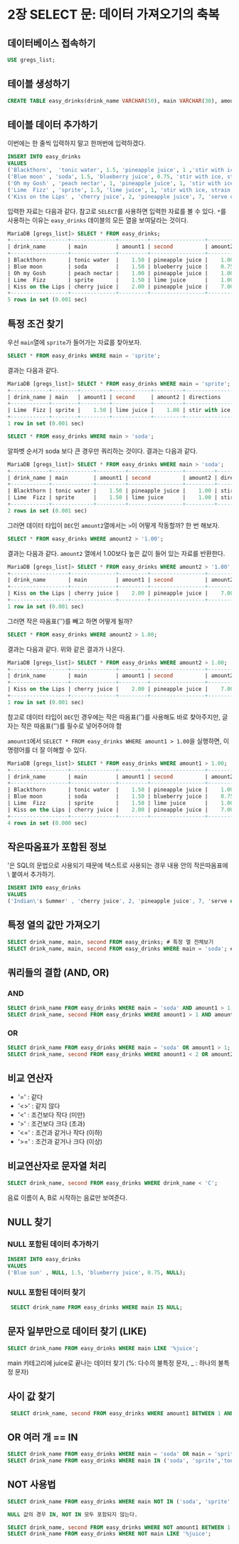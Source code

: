 # 2장 SELECT 문: 데이터 가져오기의 축복

## 데이터베이스 접속하기

```sql
USE gregs_list;
```

## 테이블 생성하기

```sql
CREATE TABLE easy_drinks(drink_name VARCHAR(50), main VARCHAR(30), amount1 DEC(3,2), second VARCHAR(50), amount2 DEC(3,2), directions VARCHAR(100));
```

## 테이블 데이터 추가하기

이번에는 한 줄씩 입력하지 말고 한꺼번에 입력하겠다.

```sql
INSERT INTO easy_drinks  
VALUES
('Blackthorn',  'tonic water', 1.5, 'pineapple juice', 1 ,'stir with ice, strain into cocktail glass with lemon twist'),
('Blue moon' , 'soda', 1.5, 'blueberry juice', 0.75, 'stir with ice, strain into cocktail glass with lemon twist'),
('Oh my Gosh' , 'peach nectar', 1, 'pineapple juice', 1, 'stir with ice, strain into shot glass'),
('Lime  Fizz' , 'sprite', 1.5, 'lime juice', 1, 'stir with ice, strain into cocktail glass'),
('Kiss on the Lips' , 'cherry juice', 2, 'pineapple juice', 7, 'serve over ice with straw');
```

입력한 자료는 다음과 같다. 참고로 `SELECT`를 사용하면 입력한 자료를 볼 수 있다.  `*`를 사용하는 이유는 `easy_drinks` 데이블의 모든 열을 보여달라는 것이다.

```sql
MariaDB [gregs_list]> SELECT * FROM easy_drinks;
+------------------+--------------+---------+-----------------+---------+------------------------------------------------------------+
| drink_name       | main         | amount1 | second          | amount2 | directions                                                 |
+------------------+--------------+---------+-----------------+---------+------------------------------------------------------------+
| Blackthorn       | tonic water  |    1.50 | pineapple juice |    1.00 | stir with ice, strain into cocktail glass with lemon twist |
| Blue moon        | soda         |    1.50 | blueberry juice |    0.75 | stir with ice, strain into cocktail glass with lemon twist |
| Oh my Gosh       | peach nectar |    1.00 | pineapple juice |    1.00 | stir with ice, strain into shot glass                      |
| Lime  Fizz       | sprite       |    1.50 | lime juice      |    1.00 | stir with ice, strain into cocktail glass                  |
| Kiss on the Lips | cherry juice |    2.00 | pineapple juice |    7.00 | serve over ice with straw                                  |
+------------------+--------------+---------+-----------------+---------+------------------------------------------------------------+
5 rows in set (0.001 sec)
```

## 특정 조건 찾기

우선 `main`열에 `sprite`가 들어가는 자료를 찾아보자.

```sql
SELECT * FROM easy_drinks WHERE main = 'sprite';
```

결과는 다음과 같다.

```sql
MariaDB [gregs_list]> SELECT * FROM easy_drinks WHERE main = 'sprite';
+------------+--------+---------+------------+---------+-------------------------------------------+
| drink_name | main   | amount1 | second     | amount2 | directions                                |
+------------+--------+---------+------------+---------+-------------------------------------------+
| Lime  Fizz | sprite |    1.50 | lime juice |    1.00 | stir with ice, strain into cocktail glass |
+------------+--------+---------+------------+---------+-------------------------------------------+
1 row in set (0.001 sec)
```

```sql
SELECT * FROM easy_drinks WHERE main > 'soda';
```

알파벳 순서가 soda 보다 큰 경우만 쿼리하는 것이다. 결과는 다음과 같다.

```sql
MariaDB [gregs_list]> SELECT * FROM easy_drinks WHERE main > 'soda';
+------------+-------------+---------+-----------------+---------+------------------------------------------------------------+
| drink_name | main        | amount1 | second          | amount2 | directions                                                 |
+------------+-------------+---------+-----------------+---------+------------------------------------------------------------+
| Blackthorn | tonic water |    1.50 | pineapple juice |    1.00 | stir with ice, strain into cocktail glass with lemon twist |
| Lime  Fizz | sprite      |    1.50 | lime juice      |    1.00 | stir with ice, strain into cocktail glass                  |
+------------+-------------+---------+-----------------+---------+------------------------------------------------------------+
2 rows in set (0.001 sec)
```

그러면 데이터 타입이 `DEC`인 `amount2`열에서는 `>`이 어떻게 작동할까? 한 번 해보자.

```sql
SELECT * FROM easy_drinks WHERE amount2 > '1.00';
```

결과는 다음과 같다. `amount2` 열에서 1.00보다 높은 값이 들어 있는 자료를 반환한다.

```sql
MariaDB [gregs_list]> SELECT * FROM easy_drinks WHERE amount2 > '1.00';
+------------------+--------------+---------+-----------------+---------+---------------------------+
| drink_name       | main         | amount1 | second          | amount2 | directions                |
+------------------+--------------+---------+-----------------+---------+---------------------------+
| Kiss on the Lips | cherry juice |    2.00 | pineapple juice |    7.00 | serve over ice with straw |
+------------------+--------------+---------+-----------------+---------+---------------------------+
1 row in set (0.001 sec)
```

그러면 작은 따옴표('')를 빼고 하면 어떻게 될까?

```sql
SELECT * FROM easy_drinks WHERE amount2 > 1.00;
```

결과는 다음과 같다. 위와 같은 결과가 나온다.

```sql
MariaDB [gregs_list]> SELECT * FROM easy_drinks WHERE amount2 > 1.00;
+------------------+--------------+---------+-----------------+---------+---------------------------+
| drink_name       | main         | amount1 | second          | amount2 | directions                |
+------------------+--------------+---------+-----------------+---------+---------------------------+
| Kiss on the Lips | cherry juice |    2.00 | pineapple juice |    7.00 | serve over ice with straw |
+------------------+--------------+---------+-----------------+---------+---------------------------+
1 row in set (0.001 sec)
```

참고로 데이터 타입이 `DEC`인 경우에는 작은 따옴표('')를 사용해도 바로 찾아주지만, 글자는 작은 따옴표('')를 필수로 넣어주어야 함

`amount1`에서 `SELECT * FROM easy_drinks WHERE amount1 > 1.00`을 실행하면, 이 명령어를 더 잘 이해할 수 있다.

```sql
MariaDB [gregs_list]> SELECT * FROM easy_drinks WHERE amount1 > 1.00;
+------------------+--------------+---------+-----------------+---------+------------------------------------------------------------+
| drink_name       | main         | amount1 | second          | amount2 | directions                                                 |
+------------------+--------------+---------+-----------------+---------+------------------------------------------------------------+
| Blackthorn       | tonic water  |    1.50 | pineapple juice |    1.00 | stir with ice, strain into cocktail glass with lemon twist |
| Blue moon        | soda         |    1.50 | blueberry juice |    0.75 | stir with ice, strain into cocktail glass with lemon twist |
| Lime  Fizz       | sprite       |    1.50 | lime juice      |    1.00 | stir with ice, strain into cocktail glass                  |
| Kiss on the Lips | cherry juice |    2.00 | pineapple juice |    7.00 | serve over ice with straw                                  |
+------------------+--------------+---------+-----------------+---------+------------------------------------------------------------+
4 rows in set (0.000 sec)
```

## 작은따옴표가 포함된 정보

'은 SQL의 문법으로 사용되기 때문에 텍스트로 사용되는 경우 내용 안의 작은따옴표에 \ 붙여서 추가하기.

```sql
INSERT INTO easy_drinks
VALUES
('Indian\'s Summer' , 'cherry juice', 2, 'pineapple juice', 7, 'serve over ice with straw');
```

## 특정 열의 값만 가져오기

```sql
SELECT drink_name, main, second FROM easy_drinks; # 특정 열 전체보기
SELECT drink_name, main, second FROM easy_drinks WHERE main = 'soda'; # 해당 조건의 열 전체보기
```

## 쿼리들의 결합 (AND, OR)

### AND

```sql
SELECT drink_name FROM easy_drinks WHERE main = 'soda' AND amount1 > 1;
SELECT drink_name, second FROM easy_drinks WHERE amount1 > 1 AND amount2 > 1;
```

### OR

```sql
SELECT drink_name FROM easy_drinks WHERE main = 'soda' OR amount1 > 1;
SELECT drink_name, second FROM easy_drinks WHERE amount1 < 2 OR amount2 > 5;
```

## 비교 연산자

- '=' : 같다  
- '<>' : 같지 않다  
- '<' : 조건보다 작다 (미만)  
- '>' : 조건보다 크다 (초과)  
- '<=' : 조건과 같거나 작다 (이하)  
- '>=' : 조건과 같거나 크다 (이상)  

## 비교연산자로 문자열 처리

```sql
SELECT drink_name, second FROM easy_drinks WHERE drink_name < 'C';
```

 음료 이름이 A, B로 시작하는 음료만 보여준다.

## NULL 찾기

### NULL 포함된 데이터 추가하기

```sql
INSERT INTO easy_drinks
VALUES
('Blue sun' , NULL, 1.5, 'blueberry juice', 0.75, NULL);
```

### NULL 포함된 데이터 찾기

```sql
 SELECT drink_name FROM easy_drinks WHERE main IS NULL;
```

## 문자 일부만으로 데이터 찾기 (LIKE)

```sql
SELECT drink_name FROM easy_drinks WHERE main LIKE '%juice';
```

 main 카테고리에 juice로 끝나는 데이터 찾기 (%: 다수의 불특정 문자, _ : 하나의 불특정 문자)

## 사이 값 찾기

```sql
 SELECT drink_name, second FROM easy_drinks WHERE amount1 BETWEEN 1 AND 1.5;
```

## OR 여러 개 == IN

```sql
SELECT drink_name FROM easy_drinks WHERE main = 'soda' OR main = 'sprite' OR main = 'tonic water';
SELECT drink_name FROM easy_drinks WHERE main IN ('soda', 'sprite','tonic water');
```

## NOT 사용법

```sql
SELECT drink_name FROM easy_drinks WHERE main NOT IN ('soda', 'sprite','tonic water');

NULL 값의 경우 IN, NOT IN 모두 포함되지 않는다.

SELECT drink_name, second FROM easy_drinks WHERE NOT amount1 BETWEEN 1 AND 1.5;
SELECT drink_name FROM easy_drinks WHERE NOT main LIKE '%juice';
```

